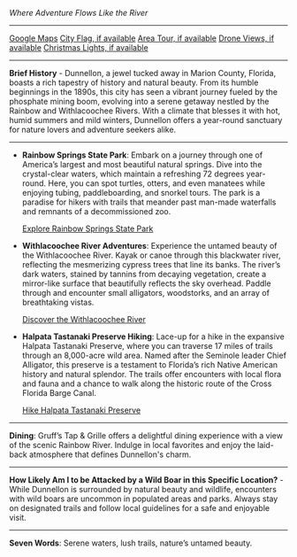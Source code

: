 *Where Adventure Flows Like the River*

---

[Google Maps](https://www.google.com/maps/place/Dunnellon,+FL/data=!3m1!1e3)
[City Flag, if available](https://www.google.com/search?tbm=isch&q=Dunnellon+FL+Flag+Picture)
[Area Tour, if available](https://www.youtube.com/results?search_query=Dunnellon+FL+4k+tour)
[Drone Views, if available](https://www.youtube.com/results?search_query=Dunnellon+FL+4k+drone)
[Christmas Lights, if available](https://www.youtube.com/results?search_query=Dunnellon+FL+christmas+lights)

---

**Brief History** - Dunnellon, a jewel tucked away in Marion County, Florida, boasts a rich tapestry of history and natural beauty. From its humble beginnings in the 1890s, this city has seen a vibrant journey fueled by the phosphate mining boom, evolving into a serene getaway nestled by the Rainbow and Withlacoochee Rivers. With a climate that blesses it with hot, humid summers and mild winters, Dunnellon offers a year-round sanctuary for nature lovers and adventure seekers alike.

---

- **Rainbow Springs State Park**: Embark on a journey through one of America’s largest and most beautiful natural springs. Dive into the crystal-clear waters, which maintain a refreshing 72 degrees year-round. Here, you can spot turtles, otters, and even manatees while enjoying tubing, paddleboarding, and snorkel tours. The park is a paradise for hikers with trails that meander past man-made waterfalls and remnants of a decommissioned zoo.

  [Explore Rainbow Springs State Park](https://www.youtube.com/results?search_query=Dunnellon+FL+Rainbow+Springs+State+Park)

- **Withlacoochee River Adventures**: Experience the untamed beauty of the Withlacoochee River. Kayak or canoe through this blackwater river, reflecting the mesmerizing cypress trees that line its banks. The river’s dark waters, stained by tannins from decaying vegetation, create a mirror-like surface that beautifully reflects the sky overhead. Paddle through and encounter small alligators, woodstorks, and an array of breathtaking vistas.

  [Discover the Withlacoochee River](https://www.youtube.com/results?search_query=Dunnellon+FL+Withlacoochee+River+kayak)

- **Halpata Tastanaki Preserve Hiking**: Lace-up for a hike in the expansive Halpata Tastanaki Preserve, where you can traverse 17 miles of trails through an 8,000-acre wild area. Named after the Seminole leader Chief Alligator, this preserve is a testament to Florida’s rich Native American history and natural splendor. The trails offer encounters with local flora and fauna and a chance to walk along the historic route of the Cross Florida Barge Canal.

  [Hike Halpata Tastanaki Preserve](https://www.youtube.com/results?search_query=Dunnellon+FL+Halpata+Tastanaki+Preserve+hike)

---

**Dining**: Gruff’s Tap & Grille offers a delightful dining experience with a view of the scenic Rainbow River. Indulge in local favorites and enjoy the laid-back atmosphere that defines Dunnellon's charm.

---

**How Likely Am I to be Attacked by a Wild Boar in this Specific Location?** - While Dunnellon is surrounded by natural beauty and wildlife, encounters with wild boars are uncommon in populated areas and parks. Always stay on designated trails and follow local guidelines for a safe and enjoyable visit.

---

**Seven Words**: Serene waters, lush trails, nature’s untamed beauty.